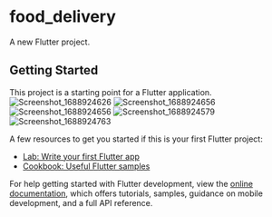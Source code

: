 # food_delivery

A new Flutter project.

## Getting Started

This project is a starting point for a Flutter application.
![Screenshot_1688924626](https://github.com/Alex1-ai/flutter-delivery-app/assets/78540958/41790101-e6e9-4e35-a0bd-f743ddaf6617)
![Screenshot_1688924656](https://github.com/Alex1-ai/flutter-delivery-app/assets/78540958/4d7a41f3-fd49-4329-aad0-d703f762235c)
![Screenshot_1688924656](https://github.com/Alex1-ai/flutter-delivery-app/assets/78540958/7a7df9dd-76c0-48cc-89cb-ed44266e2e24)
![Screenshot_1688924579](https://github.com/Alex1-ai/flutter-delivery-app/assets/78540958/c4362368-ca20-405d-93b9-29cb51b55469)
![Screenshot_1688924763](https://github.com/Alex1-ai/flutter-delivery-app/assets/78540958/d021f97d-d51f-4513-b0e1-ba4754a8f7f5)




A few resources to get you started if this is your first Flutter project:



- [Lab: Write your first Flutter app](https://docs.flutter.dev/get-started/codelab)
- [Cookbook: Useful Flutter samples](https://docs.flutter.dev/cookbook)

For help getting started with Flutter development, view the
[online documentation](https://docs.flutter.dev/), which offers tutorials,
samples, guidance on mobile development, and a full API reference.
